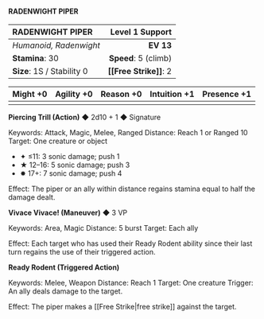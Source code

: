 #### RADENWIGHT PIPER

| RADENWIGHT PIPER           |  **Level 1 Support** |
| :------------------------- | -------------------: |
| *Humanoid, Radenwight*     |            **EV 13** |
| **Stamina**: 30            | **Speed**: 5 (climb) |
| **Size**: 1S / Stability 0 |   **[[Free Strike]]**: 2 |

| **Might** +0 | **Agility** +0 | **Reason** +0 | **Intuition** +1 | **Presence** +1 |
| ------------ | -------------- | ------------- | ---------------- | --------------- |
|              |                |               |                  |                 |

**Piercing Trill (Action)** ◆ 2d10 + 1 ◆ Signature

Keywords: Attack, Magic, Melee, Ranged
Distance: Reach 1 or Ranged 10
Target: One creature or object

- ✦ ≤11: 3 sonic damage; push 1
- ★ 12–16: 5 sonic damage; push 3
- ✸ 17+: 7 sonic damage; push 4

Effect: The piper or an ally within distance regains stamina equal to half the damage dealt.

**Vivace Vivace! (Maneuver)** ◆ 3 VP

Keywords: Area, Magic
Distance: 5 burst
Target: Each ally

Effect: Each target who has used their Ready Rodent ability since their last turn regains the use of their triggered action.

**Ready Rodent (Triggered Action)**

Keywords: Melee, Weapon
Distance: Reach 1
Target: One creature
Trigger: An ally deals damage to the target.

Effect: The piper makes a [[Free Strike\|free strike]] against the target.

